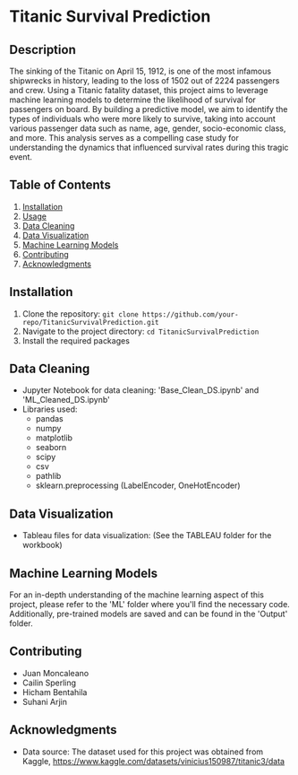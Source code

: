 # Titanic Survival Prediction

## Description

The sinking of the Titanic on April 15, 1912, is one of the most infamous shipwrecks in history, leading to the loss of 1502 out of 2224 passengers and crew. Using a Titanic fatality dataset, this project aims to leverage machine learning models to determine the likelihood of survival for passengers on board. By building a predictive model, we aim to identify the types of individuals who were more likely to survive, taking into account various passenger data such as name, age, gender, socio-economic class, and more. This analysis serves as a compelling case study for understanding the dynamics that influenced survival rates during this tragic event.

## Table of Contents

1. [Installation](#installation)
2. [Usage](#usage)
3. [Data Cleaning](#data-cleaning)
4. [Data Visualization](#data-visualization)
5. [Machine Learning Models](#machine-learning-models)
6. [Contributing](#contributing)
7. [Acknowledgments](#acknowledgments)

## Installation

1. Clone the repository: `git clone https://github.com/your-repo/TitanicSurvivalPrediction.git`
2. Navigate to the project directory: `cd TitanicSurvivalPrediction`
3. Install the required packages

## Data Cleaning

- Jupyter Notebook for data cleaning: 'Base_Clean_DS.ipynb' and 'ML_Cleaned_DS.ipynb'
- Libraries used:
  - pandas
  - numpy
  - matplotlib
  - seaborn
  - scipy
  - csv
  - pathlib
  - sklearn.preprocessing (LabelEncoder, OneHotEncoder)

## Data Visualization

- Tableau files for data visualization: (See the TABLEAU folder for the workbook)

## Machine Learning Models

For an in-depth understanding of the machine learning aspect of this project, please refer to the 'ML' folder where you'll find the necessary code. Additionally, pre-trained models are saved and can be found in the 'Output' folder.

## Contributing

- Juan Moncaleano
- Cailin Sperling
- Hicham Bentahila
- Suhani Arjin

## Acknowledgments

- Data source: The dataset used for this project was obtained from Kaggle, https://www.kaggle.com/datasets/vinicius150987/titanic3/data
